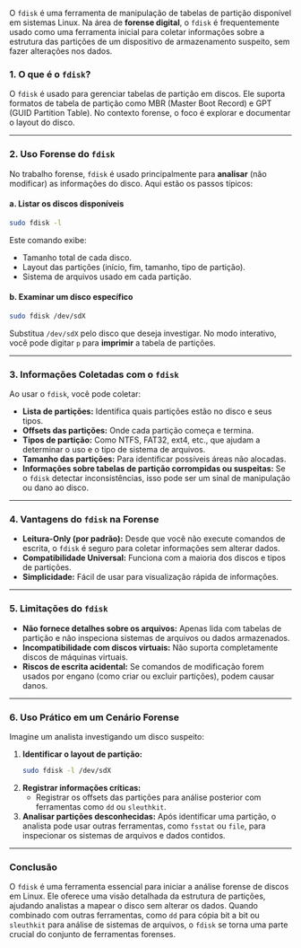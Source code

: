 O `fdisk` é uma ferramenta de manipulação de tabelas de partição disponível em sistemas Linux. Na área de **forense digital**, o `fdisk` é frequentemente usado como uma ferramenta inicial para coletar informações sobre a estrutura das partições de um dispositivo de armazenamento suspeito, sem fazer alterações nos dados.

### **1. O que é o `fdisk`?**
O `fdisk` é usado para gerenciar tabelas de partição em discos. Ele suporta formatos de tabela de partição como MBR (Master Boot Record) e GPT (GUID Partition Table). No contexto forense, o foco é explorar e documentar o layout do disco.

---

### **2. Uso Forense do `fdisk`**
No trabalho forense, `fdisk` é usado principalmente para **analisar** (não modificar) as informações do disco. Aqui estão os passos típicos:

#### **a. Listar os discos disponíveis**
```bash
sudo fdisk -l
```

Este comando exibe:
- Tamanho total de cada disco.
- Layout das partições (início, fim, tamanho, tipo de partição).
- Sistema de arquivos usado em cada partição.

#### **b. Examinar um disco específico**
```bash
sudo fdisk /dev/sdX
```
Substitua `/dev/sdX` pelo disco que deseja investigar. No modo interativo, você pode digitar `p` para **imprimir** a tabela de partições.

---

### **3. Informações Coletadas com o `fdisk`**
Ao usar o `fdisk`, você pode coletar:
- **Lista de partições:** Identifica quais partições estão no disco e seus tipos.
- **Offsets das partições:** Onde cada partição começa e termina.
- **Tipos de partição:** Como NTFS, FAT32, ext4, etc., que ajudam a determinar o uso e o tipo de sistema de arquivos.
- **Tamanho das partições:** Para identificar possíveis áreas não alocadas.
- **Informações sobre tabelas de partição corrompidas ou suspeitas:** Se o `fdisk` detectar inconsistências, isso pode ser um sinal de manipulação ou dano ao disco.

---

### **4. Vantagens do `fdisk` na Forense**
- **Leitura-Only (por padrão):** Desde que você não execute comandos de escrita, o `fdisk` é seguro para coletar informações sem alterar dados.
- **Compatibilidade Universal:** Funciona com a maioria dos discos e tipos de partições.
- **Simplicidade:** Fácil de usar para visualização rápida de informações.

---

### **5. Limitações do `fdisk`**
- **Não fornece detalhes sobre os arquivos:** Apenas lida com tabelas de partição e não inspeciona sistemas de arquivos ou dados armazenados.
- **Incompatibilidade com discos virtuais:** Não suporta completamente discos de máquinas virtuais.
- **Riscos de escrita acidental:** Se comandos de modificação forem usados por engano (como criar ou excluir partições), podem causar danos.

---

### **6. Uso Prático em um Cenário Forense**
Imagine um analista investigando um disco suspeito:
1. **Identificar o layout de partição:**
   ```bash
   sudo fdisk -l /dev/sdX
   ```
2. **Registrar informações críticas:**
   - Registrar os offsets das partições para análise posterior com ferramentas como `dd` ou `sleuthkit`.
3. **Analisar partições desconhecidas:**
   Após identificar uma partição, o analista pode usar outras ferramentas, como `fsstat` ou `file`, para inspecionar os sistemas de arquivos e dados contidos.

---

### **Conclusão**
O `fdisk` é uma ferramenta essencial para iniciar a análise forense de discos em Linux. Ele oferece uma visão detalhada da estrutura de partições, ajudando analistas a mapear o disco sem alterar os dados. Quando combinado com outras ferramentas, como `dd` para cópia bit a bit ou `sleuthkit` para análise de sistemas de arquivos, o `fdisk` se torna uma parte crucial do conjunto de ferramentas forenses.